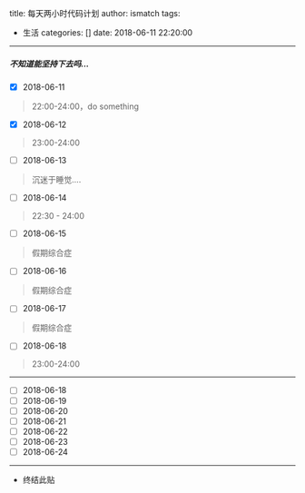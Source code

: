 title: 每天两小时代码计划
author: ismatch
tags:
  - 生活
categories: []
date: 2018-06-11 22:20:00
---
##### 不知道能坚持下去吗...
- [x] 2018-06-11
> 22:00-24:00，do something
- [x] 2018-06-12
> 23:00-24:00
- [ ] 2018-06-13
> 沉迷于睡觉....

<!--more-->
- [ ] 2018-06-14
> 22:30 - 24:00 
- [ ] 2018-06-15
> 假期综合症
- [ ] 2018-06-16
> 假期综合症
- [ ] 2018-06-17
> 假期综合症
- [ ] 2018-06-18
> 23:00-24:00

---
- [ ] 2018-06-18
- [ ] 2018-06-19
- [ ] 2018-06-20
- [ ] 2018-06-21
- [ ] 2018-06-22
- [ ] 2018-06-23
- [ ] 2018-06-24
---
* 终结此贴